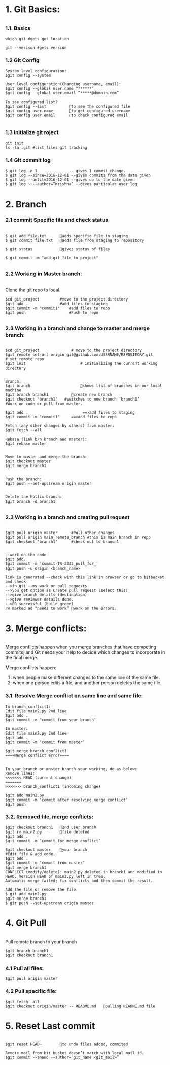 ###### #####################################################
# 1. Git Basics:
###### #####################################################
### 1.1. Basics 
```
which git #gets get location

git --verison #gets version
```

### 1.2 Git Config 
```
System level configuration: 
$git config --system

User level configuration(Changing username, email): 
$git config --global user.name “******”
$git config --global user.email “*****@domain.com”
 
To see configured list?  
$git config --list   		to see the configured file
$git config user.name		to get configured username
$git config user.email		to check configured email 
      

```
### 1.3 Initialize git roject
```
git init
ls -la .git #list files git tracking
```

### 1.4 Git commit log
```
$ git log -n 1				-- gives 1 commit change.
$ git log --since=2016-12-01 --gives commits from the date given
$ git log --until=2016-12-01 --gives up to the date given
$ git log ¬¬--author=”Krishna” --gives particular user log
```

###### #####################################################
# 2. Branch
### 2.1 commit Specific file and check status
###### #####################################################
```
$ git add file.txt 	    adds specific file to staging
$ git commit file.txt 	adds file from staging to repository

$ git status            gives status of files  

$ git commit -m "add git file to project"
```

###### #####################################################
### 2.2 Working in Master branch:
###### #####################################################
Clone the git repo to local.
```
$cd git_project   		#move to the project directory  
$git add .			    #add files to staging 
$git commit -m "commit1" 	#add files to repo
$git push  		  	        #Push to repo
```

###### #####################################################
### 2.3 Working in a branch and change to master and merge branch:
###### #####################################################
```
$cd git_project   	         # move to the project directory  
$git remote set-url origin git@github.com:USERNAME/REPOSITORY.git      # set remote repo
$git init    		             # initializing the current working directory


Branch:
$git branch   			         shows list of branches in our local machine
$git branch branch1		     create new branch
$git checkout 'branch1'	  #switches to new branch ‘branch1’
#Work on code or pull from master.

$git add .			              ==>add files to staging 
$git commit -m "commit1" 	 ==>add files to repo

Fetch (any other changes by others) from master:
$git fetch --all

Rebase (link b/n branch and master):
$git rebase master


Move to master and merge the branch:
$git checkout master
$git merge branch1


Push the branch:
$git push --set-upstream origin master


Delete the hotfix branch:
$git branch -d branch1
```

###### #####################################################
### 2.3 Working in a branch and creating pull request
###### #####################################################
```
$git pull origin master      #Pull other changes
$git pull origin main_remote_branch #this is main branch in repo
$git checkout 'branch1'      #check out to branch1


--work on the code
$git add.
$git commit -m 'commit-TR-2235_pull_for_'
$git push -u origin <branch_name>

link is generated --check with this link in browser or go to bitbucket and check
-->in git --my work or pull requests
-->you get option as Create pull request (select this)
-->give branch details (destination)
-->give reviewer details done.
-->PR successful (build green)
PR marked ad “needs to work” work on the errors.

```





###### #####################################################
# 3. Merge conflicts:
###### #####################################################
Merge conflicts happen when you merge branches that have competing commits, and Git needs your help to decide which changes to incorporate in the final merge.

Merge conflicts happen:
1.	when people make different changes to the same line of the same file.
2.	when one person edits a file, and another person deletes the same file.

### 3.1. Resolve Merge conflict on same line and same file:
```
In branch_conflcit1:
Edit file main2.py 2nd line
$git add .
$git commit -m ‘commit from your branch’

In master:
Edit file main2.py 2nd line
$git add .
$git commit -m ‘commit from master’

$git merge branch_conflict1
====Merge conflict error====


In your branch or master branch your working, do as below:
Remove lines:
<<<<<<< HEAD (current change)
=======
>>>>>>> branch_conflict1 (incoming change)

$git add main2.py
$git commit -m ‘commit after resolving merge conflict’
$git push
```

### 3.2. Removed file, merge conflicts:
```
$git checkout branch1	2nd user branch
$git rm main2.py		file deleted
$git add .
$git commit -m ‘commit for merge conflict’

$git checkout master   	your branch
#Edit file & add code. 
$git add .
$git commit -m ‘commit from master’
$git merge branch1
CONFLICT (modify/delete): main2.py deleted in branch1 and modified in HEAD. Version HEAD of main2.py left in tree.
Automatic merge failed; fix conflicts and then commit the result.

Add the file or remove the file. 
$ git add main2.py
$git merge branch1
$ git push --set-upstream origin master
```
###### #####################################################
# 4. Git Pull
###### #####################################################
Pull remote branch to your branch
```
$git branch branch1
$git checkout branch1
```

### 4.1 Pull all files:
```
$git pull origin master
```

### 4.2 Pull specific file:
```
$git fetch –all
$git checkout origin/master -- README.md   pulling README.md file
```

###### #####################################################
# 5. Reset Last commit
###### #####################################################
```
$git reset HEAD~		to undo files added, commited

Remote mail from bit bucket doesn’t match with local mail id.
$git commit --amend --author=”git_name <git_mail>”
```



